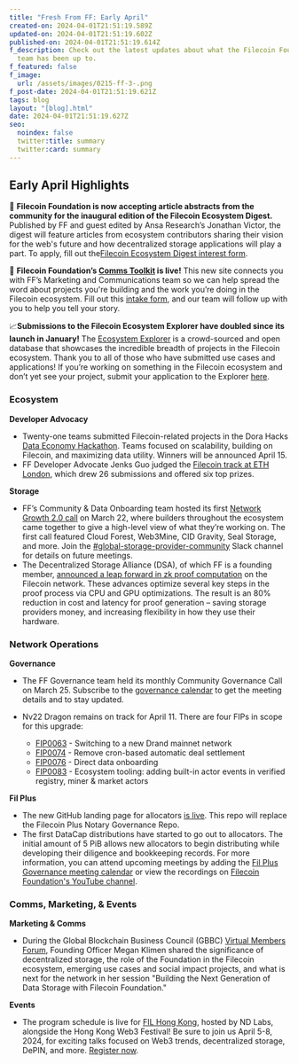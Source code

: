 ```yaml
---
title: "Fresh From FF: Early April"
created-on: 2024-04-01T21:51:19.589Z
updated-on: 2024-04-01T21:51:19.602Z
published-on: 2024-04-01T21:51:19.614Z
f_description: Check out the latest updates about what the Filecoin Foundation
  team has been up to.
f_featured: false
f_image:
  url: /assets/images/0215-ff-3-.png
f_post-date: 2024-04-01T21:51:19.621Z
tags: blog
layout: "[blog].html"
date: 2024-04-01T21:51:19.627Z
seo:
  noindex: false
  twitter:title: summary
  twitter:card: summary
---
```

## **Early April Highlights**

📖 **Filecoin Foundation is now accepting article abstracts from the community for the inaugural edition of the Filecoin Ecosystem Digest.** Published by FF and guest edited by Ansa Research’s Jonathan Victor, the digest will feature articles from ecosystem contributors sharing their vision for the web's future and how decentralized storage applications will play a part. To apply, fill out the[Filecoin Ecosystem Digest interest form](https://airtable.com/appQReX5uAegC0yom/pagoKQqs5z4LCWleW/form).

🧰 **Filecoin Foundation’s [Comms Toolkit](https://hub.fil.org/comms) is live!** This new site connects you with FF’s Marketing and Communications team so we can help spread the word about projects you're building and the work you’re doing in the Filecoin ecosystem. Fill out this [intake form](https://airtable.com/appNJXvQHmep8Dx9E/shr3Kc8Ort7T5ehuX), and our team will follow up with you to help you tell your story.

📈**Submissions to the Filecoin Ecosystem Explorer have doubled since its launch in January!** The [Ecosystem Explorer](https://fil.org/ecosystem/) is a crowd-sourced and open database that showcases the incredible breadth of projects in the Filecoin ecosystem. Thank you to all of those who have submitted use cases and applications! If you’re working on something in the Filecoin ecosystem and don’t yet see your project, submit your application to the Explorer [here](https://airtable.com/apppNMXvdW3i9P1BY/shrvrv4B9JKCP1e4O).

### Ecosystem

**Developer Advocacy**

* Twenty-one teams submitted Filecoin-related projects in the Dora Hacks [Data Economy Hackathon](https://dorahacks.io/hackathon/filecoin-data-economy). Teams focused on scalability, building on Filecoin, and maximizing data utility. Winners will be announced April 15.
* FF Developer Advocate Jenks Guo judged the [Filecoin track at ETH London](https://ethglobal.com/events/london2024/prizes/filecoin), which drew 26 submissions and offered six top prizes.

**Storage**

* FF’s Community & Data Onboarding team hosted its first [Network Growth 2.0 call](https://filecoinproject.slack.com/archives/C02GQUMFQVA/p1711138050905809) on March 22, where builders throughout the ecosystem came together to give a high-level view of what they’re working on. The first call featured Cloud Forest, Web3Mine, CID Gravity, Seal Storage, and more. Join the [\#global-storage-provider-community](https://filecoinproject.slack.com/archives/C02GQUMFQVA) Slack channel for details on future meetings. 
* The Decentralized Storage Alliance (DSA), of which FF is a founding member, [announced a leap forward in zk proof computation](https://dsalliance.io/resources/blog/dsa-announces-leap-forward-in-zk-proof-computation) on the Filecoin network. These advances optimize several key steps in the proof process via CPU and GPU optimizations. The result is an 80% reduction in cost and latency for proof generation – saving storage providers money, and increasing flexibility in how they use their hardware. 

### Network Operations

**Governance**

* The FF Governance team held its monthly Community Governance Call on March 25. Subscribe to the [governance calendar](https://bit.ly/3T4NKAa) to get the meeting details and to stay updated.
* Nv22 Dragon remains on track for April 11. There are four FIPs in scope for this upgrade:

  * [FIP0063](https://github.com/filecoin-project/FIPs/blob/master/FIPS/fip-0063.md) - Switching to a new Drand mainnet network
  * [FIP0074](https://github.com/filecoin-project/FIPs/blob/master/FIPS/fip-0074.md) - Remove cron-based automatic deal settlement
  * [FIP0076](https://github.com/filecoin-project/FIPs/blob/master/FIPS/fip-0076.md) - Direct data onboarding
  * [FIP0083](https://github.com/filecoin-project/FIPs/blob/master/FIPS/fip-0083.md) - Ecosystem tooling: adding built-in actor events in verified registry, miner & market actors

**Fil Plus** 

* The new GitHub landing page for allocators [is live](https://github.com/filecoin-project/Allocator-Governance). This repo will replace the Filecoin Plus Notary Governance Repo.
* The first DataCap distributions have started to go out to allocators. The initial amount of 5 PiB allows new allocators to begin distributing while developing their diligence and bookkeeping records. For more information, you can attend upcoming meetings by adding the [Fil Plus Governance meeting calendar](https://calendar.google.com/calendar/u/1?cid=Y19rMWdrZm9vbTE3ZzBqOGM2YmFtNnVmNDNqMEBncm91cC5jYWxlbmRhci5nb29nbGUuY29t) or view the recordings on [Filecoin Foundation's YouTube channel](https://www.youtube.com/playlist?list=PLp3zrT1ewY0kYN1hJpERMUxTCbFC4yZwN).

### Comms, Marketing, & Events

**Marketing & Comms**

* During the Global Blockchain Business Council (GBBC)  [Virtual Members Forum](https://www.gbbc.io/events/gbbc-virtual-members-forum-with-FF), Founding Officer Megan Klimen shared the significance of decentralized storage, the role of the Foundation in the Filecoin ecosystem, emerging use cases and social impact projects, and what is next for the network in her session "Building the Next Generation of Data Storage with Filecoin Foundation." 

**Events** 

* The program schedule is live for [FIL Hong Kong](https://fil-hk.io/), hosted by ND Labs, alongside the Hong Kong Web3 Festival! Be sure to join us April 5-8, 2024, for exciting talks focused on Web3 trends, decentralized storage, DePIN, and more. [Register now](https://lu.ma/FILHK2024).